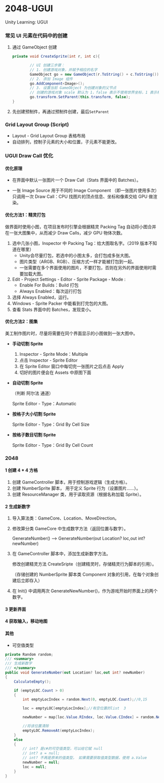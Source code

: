 # 2048-UGUI
Unity Learning: UGUI



###  常见 UI 元素在代码中的创建

1. 通过 GameObject 创建

   ```c#
   private void CreateSprite(int r, int c){
   
           // UI 创建三步骤：
           // 1. 创建游戏对象，并赋予相应的名字
           GameObject go = new GameObject(r.ToString() + c.ToString());
           // 2. 添加 Image 组件
           go.AddComponent<Image>();
           // 3. 设置当前 GameObject 为创建对象的父节点
           // 创建的游戏对象 scale 默认为 1，false 表示不使用世界坐标，1 表示相对于父节点
           go.transform.SetParent(this.transform, false);
   }
   ```

2. 先创建预制件，再通过预制件创建，最后```SetParent```



### Grid Layout Group (Script)

- Layout - Grid Layout Group 表格布局
- 自动排列，控制子元素的大小和位置，子元素不能更改。



### UGUI Draw Call 优化

#### 优化原理

- 在界面中默认一张图片一个 Draw Call（Stats 界面中的 Batches）。

- 一张 Image Source 用于不同的 Image Component （即一张图片使用多次）只调用一次 Draw Call：CPU 找图片的顶点信息、坐标和像素交给 GPU 做渲染。

#### 优化方法1：精灵打包

做界面时使用小图，在项目发布时引擎会根据精灵 Packing Tag 自动将小图合并在一张大图集中，从而减少 Draw Calls，减少 GPU 物体次数。

1. 选中几张小图，Inspector 中 Packing Tag：给大图取名字。（2019 版本不知道在哪里）
   - Unity会尽量打包，若选中的小图太多，会打包成多张大图。
   - 图片类型（ARGB、RGB）、压缩方式一样才能被打包到一起。
   - 一张需要在多个界面使用的图片，不要打包，否则在另外的界面使用时需要加载大图。
2. Edit - Project Settings - Editor - Sprite Package - Mode :
   - Enable For Builds：Build 打包
   - Always Enabled：每次运行打包
3. 选择 Always Enabled，运行。
4. Windows - Sprite Packer 中能看到打完包的大图。
5. 查看 Stats 界面中的 Batches，发现变小。

#### 优化方法2：图集

美工制作图片时，尽量将需要在同个界面显示的小图做到一张大图中。

- **手动切割 Sprite**
  1. Inspector - Sprite Mode：Multiple
  2. 点击 Inspector - Sprite Editor
  3. 在 Sprite Editor 窗口中每切完一张图片之后点击 Apply
  4. 切好的图片便会在 Assets 中原图下面

- **自动切割 Sprite**

  （判断 阿尔法 通道）

  Sprite Editor  - Type：Automatic

- **按格子大小切割 Sprite**

  Sprite Editor  - Type：Grid By Cell Size

- **按格子数目切割 Sprite**

  Sprite Editor  - Type：Grid By Cell Count



### 2048

#### 1 创建 4 * 4 方格

1. 创建 GameController 脚本，用于控制游戏逻辑（生成方格）。
2. 创建 NumberSprite 脚本， 用于定义 Sprite 行为（设置图片……）。
3. 创建 ResourceManager 类，用于读取资源（根据名称加载 Sprite）。

#### 2 生成新数字

1. 导入算法类：GameCore、Location、MoveDirection。

2. 修改算分类 GameCore 中生成数字方法（返回位置与数字）。

   GenerateNumber() --> GenerateNumber(out Location? loc,out int? newNumber)

3. 在 GameController 脚本中，添加生成新数字方法。

   修改创建精灵方法 CreateSripte（创建精灵时，存储精灵行为脚本的引用）。

   （存储创建的 NumberSprite 脚本类 Component 对象的引用，在每个对象创建后立即存入）

4. 在 Init() 中调用两次 GenerateNewNumber()，作为游戏开始时界面上的两个数字。

#### 3 更新界面

#### 4 获取输入，移动地图



#### 其他

- 可空值类型

```c#
private Random random;
/// <summary>
/// 生成新数字
/// </summary>
public void GenerateNumber(out Location? loc,out int? newNumber)
{
    CalculateEmpty();

    if (emptyLOC.Count > 0)
    {
        int emptyLocIndex = random.Next(0, emptyLOC.Count);//0,15

        loc = emptyLOC[emptyLocIndex];//有空位置的list  3

        newNumber = map[loc.Value.RIndex, loc.Value.CIndex] = random.Next(0, 10) == 1 ? 4 : 2;

        //将该位置清除
        emptyLOC.RemoveAt(emptyLocIndex);
    }
    else
    {
        // int? 是c#的可空值类型，可以给它赋 null
        // int? a = null;
        // int? 不再是原来的值类型， 如果需要获取值类型数据，使用 a.Value
        newNumber = null;
        loc = null;
    }
}
```